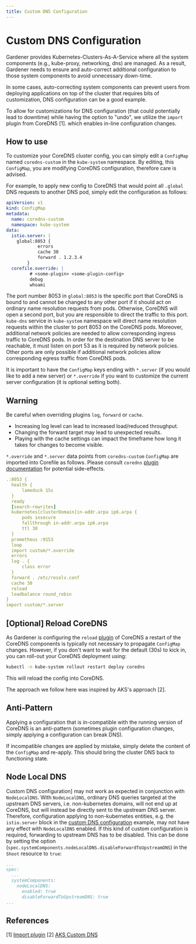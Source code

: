```yaml
---
title: Custom DNS Configuration
---
```


# Custom DNS Configuration

Gardener provides Kubernetes-Clusters-As-A-Service where all the system components (e.g., kube-proxy, networking, dns) are managed.
As a result, Gardener needs to ensure and auto-correct additional configuration to those system components to avoid unnecessary down-time.

In some cases, auto-correcting system components can prevent users from deploying applications on top of the cluster that requires bits of customization, DNS configuration can be a good example.

To allow for customizations for DNS configuration (that could potentially lead to downtime) while having the option to "undo", we utilize the `import` plugin from CoreDNS [1].
which enables in-line configuration changes.

## How to use

To customize your CoreDNS cluster config, you can simply edit a `ConfigMap` named `coredns-custom` in the `kube-system` namespace.
By editing, this `ConfigMap`, you are modifying CoreDNS configuration, therefore care is advised.

For example, to apply new config to CoreDNS that would point all `.global` DNS requests to another DNS pod, simply edit the configuration as follows:

```yaml
apiVersion: v1
kind: ConfigMap
metadata:
  name: coredns-custom
  namespace: kube-system
data:
  istio.server: |
    global:8053 {
            errors
            cache 30
            forward . 1.2.3.4
        }
  corefile.override: |
         # <some-plugin> <some-plugin-config>
         debug
         whoami
```

The port number 8053 in `global:8053` is the specific port that CoreDNS is bound to and cannot be changed to any other port if it should act on ordinary name resolution requests from pods. Otherwise, CoreDNS will open a second port, but you are responsible to direct the traffic to this port. `kube-dns` service in `kube-system` namespace will direct name resolution requests within the cluster to port 8053 on the CoreDNS pods.
Moreover, additional network policies are needed to allow corresponding ingress traffic to CoreDNS pods.
In order for the destination DNS server to be reachable, it must listen on port 53 as it is required by network policies. Other ports are only possible if additional network policies allow corresponding egress traffic from CoreDNS pods.

It is important to have the `ConfigMap` keys ending with `*.server` (if you would like to add a new server) or `*.override`
if you want to customize the current server configuration (it is optional setting both).

## Warning
Be careful when overriding plugins `log`, `forward` or `cache`.
- Increasing log level can lead to increased load/reduced throughput. 
- Changing the forward target may lead to unexpected results. 
- Playing with the cache settings can impact the timeframe how long it takes for changes to become visible.

`*.override` and `*.server` data points from `coredns-custom` `ConfigMap` are imported into Corefile as follows.
Please consult `coredns` [plugin documentation](https://coredns.io/plugins/) for potential side-effects.
```yaml
.:8053 {
  health {
      lameduck 15s
  }
  ready
  [search-rewrites]
  kubernetes[clusterDomain]in-addr.arpa ip6.arpa {
      pods insecure
      fallthrough in-addr.arpa ip6.arpa
      ttl 30
  }
  prometheus :9153
  loop
  import custom/*.override
  errors
  log . {
      class error
  }
  forward . /etc/resolv.conf
  cache 30
  reload
  loadbalance round_robin
}
import custom/*.server
```

## [Optional] Reload CoreDNS

As Gardener is configuring the `reload` [plugin](https://coredns.io/plugins/reload/) of CoreDNS a restart of the CoreDNS components is typically not necessary to propagate `ConfigMap` changes. However, if you don't want to wait for the default (30s) to kick in, you can roll-out your CoreDNS deployment using:

```bash
kubectl -n kube-system rollout restart deploy coredns
```

This will reload the config into CoreDNS.

The approach we follow here was inspired by AKS's approach [2].

## Anti-Pattern

Applying a configuration that is in-compatible with the running version of CoreDNS is an anti-pattern (sometimes plugin configuration changes,
simply applying a configuration can break DNS).

If incompatible changes are applied by mistake, simply delete the content of the `ConfigMap` and re-apply.
This should bring the cluster DNS back to functioning state.

## Node Local DNS

Custom DNS configuration] may not work as expected in conjunction with `NodeLocalDNS`.
With `NodeLocalDNS`, ordinary DNS queries targeted at the upstream DNS servers, i.e. non-kubernetes domains,
will not end up at CoreDNS, but will instead be directly sent to the upstream DNS server. Therefore, configuration
applying to non-kubernetes entities, e.g. the `istio.server` block in the
[custom DNS configuration](custom-dns-config.md) example, may not have any effect with `NodeLocalDNS` enabled.
If this kind of custom configuration is required, forwarding to upstream DNS has to be disabled.
This can be done by setting the option (`spec.systemComponents.nodeLocalDNS.disableForwardToUpstreamDNS`) in the `Shoot` resource to `true`:
```yaml
...
spec:
  ...
  systemComponents:
    nodeLocalDNS:
      enabled: true
      disableForwardToUpstreamDNS: true
...
```

## References

[1] [Import plugin](https://github.com/coredns/coredns/tree/master/plugin/import)
[2] [AKS Custom DNS](https://docs.microsoft.com/en-us/azure/aks/coredns-custom)
